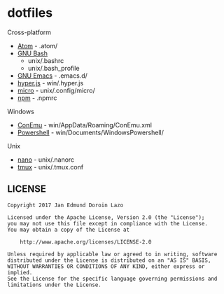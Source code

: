 # dotfiles

Cross-platform
- [Atom][github-atom] - .atom/
- [GNU Bash][gnu-bash]
  - unix/.bashrc
  - unix/.bash_profile
- [GNU Emacs][gnu-emacs] - .emacs.d/
- [hyper.js][github-hyper] - win/.hyper.js
- [micro][github-micro] - unix/.config/micro/
- [npm][npm-site] - .npmrc

Windows
- [ConEmu][github-conemu] - win/AppData/Roaming/ConEmu.xml
- [Powershell][github-powershell] - win/Documents/WindowsPowershell/

Unix
- [nano][nano-site] - unix/.nanorc
- [tmux][github-tmux] - unix/.tmux.conf

## LICENSE

```
Copyright 2017 Jan Edmund Doroin Lazo

Licensed under the Apache License, Version 2.0 (the "License");
you may not use this file except in compliance with the License.
You may obtain a copy of the License at

    http://www.apache.org/licenses/LICENSE-2.0

Unless required by applicable law or agreed to in writing, software
distributed under the License is distributed on an "AS IS" BASIS,
WITHOUT WARRANTIES OR CONDITIONS OF ANY KIND, either express or implied.
See the License for the specific language governing permissions and
limitations under the License.
```

[github-atom]: https://github.com/atom/atom
[github-conemu]: https://github.com/Maximus5/ConEmu
[github-hyper]: https://github.com/zeit/hyper
[github-micro]: https://github.com/zyedidia/micro
[github-powershell]:  https://github.com/PowerShell/PowerShell
[github-tmux]: https://github.com/tmux/tmux
[gnu-bash]: https://www.gnu.org/software/bash/
[gnu-emacs]: https://www.gnu.org/software/emacs/
[nano-site]: https://www.nano-editor.org/
[npm-site]: https://www.npmjs.com/
